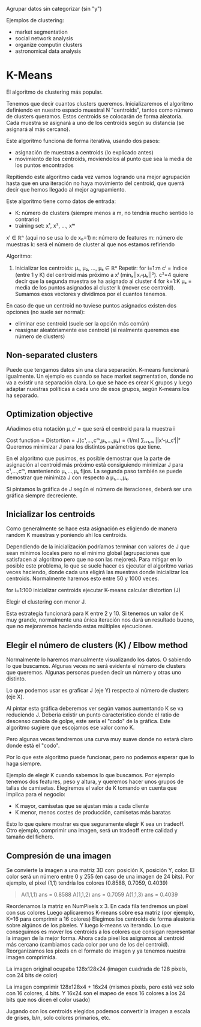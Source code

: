 Agrupar datos sin categorizar (sin "y")

Ejemplos de clustering:
  - market segmentation
  - social network analysis
  - organize computin clusters
  - astronomical data analysis


# K-Means
El algoritmo de clustering más popular.

Tenemos que decir cuantos clusters queremos.
Inicializaremos el algoritmo definiendo en nuestro espacio muestral N "centroids", tantos como número de clusters queramos.
Estos centroids se colocarán de forma aleatoria.
Cada muestra se asignará a uno de los centroids según su distancia (se asignará al más cercano).

Este algoritmo funciona de forma iterativa, usando dos pasos:
  - asignación de muestras a centroids (lo explicado antes)
  - movimiento de los centroids, movíendolos al punto que sea la media de los puntos encontrados

Repitiendo este algoritmo cada vez vamos logrando una mejor agrupación hasta que en una iteración no haya movimiento del centroid, que querrá decir que hemos llegado al mejor agrupamiento.


Este algoritmo tiene como datos de entrada:
 - K: número de clusters (siempre menos a m, no tendría mucho sentido lo contrario)
 - training set: x¹, x², ..., xᵐ

 xⁱ ∈ ℝⁿ (aqui no se usa lo de x₀=1)
 n: número de features
 m: número de muestras
 k: será el número de cluster al que nos estamos refiriendo


Algoritmo:
  1. Inicializar los centroids: μ₁, μ₂, ..., μₖ ∈ ℝⁿ
  Repetir:
    for i=1:m
      cⁱ = índice (entre 1 y K) del centroid más próximo a xⁱ (minₖ||xᵢ-μₖ||²). c²=4 quiere decir que la segunda muestra se ha asignado al cluster 4
    for k=1:K
      μₖ = media de los puntos asignados al cluster k (mover ese centroid). Sumamos esos vectores y dividimos por el cuantos tenemos.


En caso de que un centroid no tuviese puntos asignados existen dos opciones (no suele ser normal):
  - eliminar ese centroid (suele ser la opción más común)
  - reasignar aleatóriamente ese centroid (si realmente queremos ese número de clusters)



## Non-separated clusters
Puede que tengamos datos sin una clara separación.
K-means funcionará igualmente.
Un ejemplo es cuando se hace market segmentation, donde no va a existir una separación clara.
Lo que se hace es crear K grupos y luego adaptar nuestras políticas a cada uno de esos grupos, según K-means los ha separado.



## Optimization objective
Añadimos otra notación μ_cⁱ = que será el centroid para la muestra i

Cost function = Distortion = J(c¹,...,cᵐ,μ₁,...,μₖ) = (1/m) ∑ᵢ₌₁,ₘ ||xⁱ-μ_cⁱ||²
Queremos minimizar J para los distintos parámetros que tiene.

En el algoritmo que pusimos, es posible demostrar que la parte de asignación al centroid más próximo está consiguiendo minimizar J para c¹,...,cᵐ, manteniendo μ₁,...,μₖ fijos.
La segunda paso también se puede demostrar que minimiza J con respecto a μ₁,...,μₖ.

Si pintamos la gráfica de J según el número de iteraciones, deberá ser una gráfica siempre decreciente.



## Inicializar los centroids
Como generalmente se hace esta asignación es eligiendo de manera random K muestras y poniendo ahí los centroids.

Dependiendo de la inicialización podríamos terminar con valores de J que sean mínimos locales pero no el mínimo global (agrupaciones que satisfacen al algoritmo pero que no son las mejores).
Para mitigar en lo posible este problema, lo que se suele hacer es ejecutar el algoritmo varias veces haciendo, donde cada una eligirá las muestras donde inicializar los centroids.
Normalmente haremos esto entre 50 y 1000 veces.

for i=1:100
  inicializar centroids
  ejecutar K-means
  calcular distortion (J)

Elegir el clustering con menor J.

Esta estrategía funcionará para K entre 2 y 10.
Si tenemos un valor de K muy grande, normalmente una única iteración nos dará un resultado bueno, que no mejoraremos haciendo estas múltiples ejecuciones.



## Elegir el número de clusters (K) / Elbow method
Normalmente lo haremos manualmente visualizando los datos. O sabiendo lo que buscamos.
Algunas veces no será evidente el número de clusters que queremos. Algunas personas pueden decir un número y otras uno distinto.

Lo que podemos usar es graficar J (eje Y) respecto al número de clusters (eje X).

Al pintar esta gráfica deberemos ver según vamos aumentando K se va reduciendo J.
Debería existir un punto característico donde el ratio de descenso cambia de golpe, este sería el "codo" de la gráfica.
Este algoritmo sugiere que escojamos ese valor como K.

Pero algunas veces tendremos una curva muy suave donde no estará claro donde está el "codo".

Por lo que este algoritmo puede funcionar, pero no podemos esperar que lo haga siempre.


Ejemplo de elegir K cuando sabemos lo que buscamos.
Por ejemplo tenemos dos features, peso y altura, y queremos hacer unos grupos de tallas de camisetas.
Elegiremos el valor de K tomando en cuenta que implica para el negocio:
  - K mayor, camisetas que se ajustan más a cada cliente
  - K menor, menos costes de producción, camisetas más baratas

Esto lo que quiere mostrar es que seguramente elegir K sea un tradeoff. Otro ejemplo, comprimir una imagen, será un tradeoff entre calidad y tamaño del fichero.



## Compresión de una imagen
Se convierte la imagen a una matriz 3D con: posición X, posición Y, color.
El color será un número entre 0 y 255 (en caso de una imagen de 24 bits).
Por ejemplo, el pixel (1,1) tendría los colores (0.8588, 0.7059, 0.4039)
> A(1,1,1)
ans = 0.8588
> A(1,1,2)
ans = 0.7059
> A(1,1,3)
ans = 0.4039


Reordenamos la matriz en NumPixels x 3.
En cada fila tendremos un pixel con sus colores
Luego aplicaremos K-means sobre esa matriz (por ejemplo, K=16 para comprimir a 16 colores)
Elegimos los centroids de forma aleatoria sobre algúnos de los píxeles.
Y luego k-means va iterando.
Lo que conseguimos es mover los centroids a los colores que consigan representar la imagen de la mejor forma.
Ahora cada pixel los asignamos al centroid más cercano (cambiamos cada color por uno de los del centroid).
Reorganizamos los pixels en el formato de imagen y ya tenemos nuestra imagen comprimida.

La imagen original ocupaba 128x128x24 (imagen cuadrada de 128 pixels, con 24 bits de color)

La imagen comprimir 128x128x4 + 16x24 (mismos pixels, pero está vez solo con 16 colores, 4 bits. Y 16x24 son el mapeo de esos 16 colores a los 24 bits que nos dicen el color usado)

Jugando con los centroids elegidos podemos convertir la imagen a escala de grises, b/n, solo colores primarios, etc.
